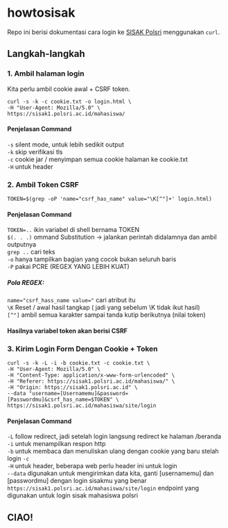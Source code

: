 # howtosisak
Repo ini berisi dokumentasi cara login ke [SISAK Polsri](https://sisak1.polsri.ac.id/mahasiswa/) menggunakan `curl`.

## Langkah-langkah

### 1. Ambil halaman login
Kita perlu ambil cookie awal + CSRF token.

`curl -s -k -c cookie.txt -o login.html \  `  
`-H "User-Agent: Mozilla/5.0" \  `  
`https://sisak1.polsri.ac.id/mahasiswa/  `  

#### Penjelasan Command
`-s` silent mode, untuk lebih sedikit output  
`-k` skip verifikasi tls  
`-c` cookie jar / menyimpan semua cookie halaman ke cookie.txt  
`-H` untuk header  

### 2. Ambil Token CSRF  

`TOKEN=$(grep -oP 'name="csrf_has_name" value="\K[^"]+' login.html)`  
#### Penjelasan Command  
`TOKEN=..` ikin variabel di shell bernama TOKEN  
`$(. . .)` ommand Substitution -> jalankan perintah didalamnya dan ambil outputnya  
`grep ..`  cari teks  
`-o`       hanya tampilkan bagian yang cocok bukan seluruh baris  
`-P`       pakai PCRE (REGEX YANG LEBIH KUAT)    
##### Pola REGEX:  
`name="csrf_hass_name value="` cari atribut itu  
`\K` Reset / awal hasil tangkap ( jadi yang sebelum \K tidak ikut hasil)  
`[^"]` ambil semua karakter sampai tanda kutip berikutnya (nilai token)   

#### Hasilnya variabel token akan berisi CSRF  

### 3. Kirim Login Form Dengan Cookie + Token  
`curl -s -k -L -i -b cookie.txt -c cookie.txt \ `   
`-H "User-Agent: Mozilla/5.0" \ `   
`-H "Content-Type: application/x-www-form-urlencoded" \  `  
`-H "Referer: https://sisak1.polsri.ac.id/mahasiswa/" \   `  
`-H "Origin: https://sisak1.polsri.ac.id" \  `   
`--data "username=[Usernamemu]&password=[Passwordmu]&csrf_has_name=$TOKEN" \   `  
`https://sisak1.polsri.ac.id/mahasiswa/site/login   `  

#### Penjelasan Command  
`-L` follow redirect, jadi setelah login langsung redirect ke halaman /beranda  
`-i` untuk menampilkan respon http  
`-b` untuk membaca dan menuliskan ulang dengan cookie yang baru stelah login `-c`  
`-H` untuk header, beberapa web perlu header ini untuk login  
`--data` digunakan untuk mengirimkan data kita, ganti [usernamemu] dan [passwordmu] dengan login sisakmu yang benar  
`https://sisak1.polsri.ac.id/mahasiswa/site/login` endpoint yang digunakan untuk login sisak mahasiswa polsri  

## CIAO!







